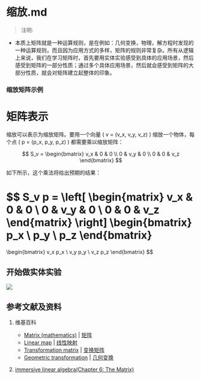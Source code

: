 # 缩放.md

> 注明:
>  
- 本质上矩阵就是一种运算规则，是在例如：几何变换，物理，解方程时发现的一种运算规则，而且因为应用方式的多样，矩阵的规则非常复杂。所有从逻辑上来说，我们在学习矩阵时，首先要用实体实验感受到具体的应用场景，然后感受到矩阵的一部分性质；通过多个具体应用场景，然后就会感受到矩阵的大部分性质，就会对矩阵建立起整体的印象。

### 缩放矩阵示例

# 矩阵表示

缩放可以表示为缩放矩阵。要用一个向量 \( v = (v_x, v_y, v_z) \) 缩放一个物体，每个点 \( p = (p_x, p_y, p_z) \) 都需要乘以缩放矩阵：

$$
S_v = 
\begin{bmatrix}
v_x & 0 & 0 \\
0 & v_y & 0 \\
0 & 0 & v_z
\end{bmatrix}
$$

如下所示，这个乘法将给出预期的结果：

$$
S_v p = 
\left[
\begin{matrix}
v_x & 0 & 0 \\
0 & v_y & 0 \\
0 & 0 & v_z
\end{matrix}
\right]
\begin{bmatrix}
p_x \\ p_y \\ p_z
\end{bmatrix}
=
\begin{bmatrix}
v_x p_x \\ v_y p_y \\ v_z p_z
\end{bmatrix}
$$

## 开始做实体实验

![](/images/线性代数/矩阵/变换矩阵/缩放/1a1.jpg)

## 参考文献及资料

1. 维基百科
	- [Matrix (mathematics)](https://en.wikipedia.org/wiki/Matrix_(mathematics)) | [矩阵](https://zh.wikipedia.org/wiki/矩阵) 
	- [Linear map](https://en.wikipedia.org/wiki/Linear_map) | [线性映射](https://zh.wikipedia.org/wiki/线性映射) 
	- [Transformation matrix](https://en.wikipedia.org/wiki/Transformation_matrix) | [变换矩阵](https://zh.wikipedia.org/wiki/变换矩阵)
	- [Geometric transformation](https://en.wikipedia.org/wiki/Geometric_transformation) | [几何变换](https://zh.wikipedia.org/wiki/几何变换) 
   
2. [immersive linear algebra(Chapter 6: The Matrix)](http://immersivemath.com/ila/ch06_matrices/ch06.html)
